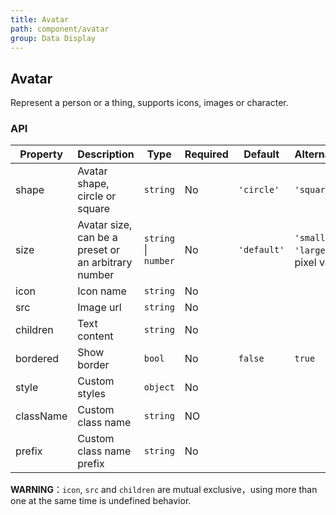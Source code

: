 ```yaml
---
title: Avatar
path: component/avatar
group: Data Display
---
```


## Avatar

Represent a person or a thing, supports icons, images or character.

### API

| Property     |  Description  | Type     |  Required   |  Default  | Alternative |
| ---------| ----------------- | ------  | -------------|----------------- |-----|
| shape    | Avatar shape, circle or square | `string` | No | `'circle'` | `'square'` |
| size     | Avatar size, can be a preset or an arbitrary number  | `string` \| `number` | No | `'default'` | `'small'` \| `'large'` \| pixel value |
| icon    | Icon name   | `string`  | No  | | |
| src     | Image url   | `string` | No | | |
| children  | Text content  | `string` | No | | |
| bordered  | Show border | `bool` | No | `false` | `true` | 
| style  | Custom styles | `object` | No | | |
| className    | Custom class name      |  `string`    | NO |           |         |
| prefix | Custom class name prefix  | `string` | No | | |

**WARNING**：`icon`, `src` and `children` are mutual exclusive，using more than one at the same time is undefined behavior.
